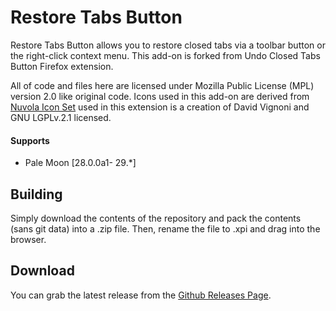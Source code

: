 # Restore Tabs Button

Restore Tabs Button allows you to restore closed tabs via a toolbar button or the right-click context menu. This add-on is forked from Undo Closed Tabs Button Firefox extension.

All of code and files here are licensed under Mozilla Public License (MPL) version 2.0 like original code. Icons used in this add-on are derived from [Nuvola Icon Set](https://en.wikipedia.org/wiki/Nuvola) used in this extension is a creation of David Vignoni and GNU LGPLv.2.1 licensed.

#### Supports
 * Pale Moon [28.0.0a1- 29.*]

## Building
Simply download the contents of the repository and pack the contents (sans git data) into a .zip file. Then, rename the file to .xpi and drag into the browser.

## Download
You can grab the latest release from the [Github Releases Page](https://github.com/tarakbumba/restore-tabs-button-for-palemoon/releases).
